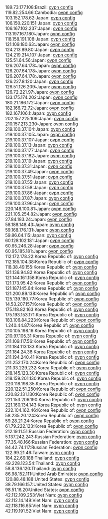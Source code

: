 189.73.177.108:Brazil: [ovpn config](vpn/189_73_177_108.ovpn)  
119.82.254.66:Cambodia: [ovpn config](vpn/119_82_254_66.ovpn)  
103.152.178.62:Japan: [ovpn config](vpn/103_152_178_62.ovpn)  
106.150.220.151:Japan: [ovpn config](vpn/106_150_220_151.ovpn)  
106.167.102.237:Japan: [ovpn config](vpn/106_167_102_237.ovpn)  
113.197.167.180:Japan: [ovpn config](vpn/113_197_167_180.ovpn)  
118.158.191.108:Japan: [ovpn config](vpn/118_158_191_108.ovpn)  
121.109.180.63:Japan: [ovpn config](vpn/121_109_180_63.ovpn)  
124.213.89.80:Japan: [ovpn config](vpn/124_213_89_80.ovpn)  
124.219.214.107:Japan: [ovpn config](vpn/124_219_214_107.ovpn)  
125.51.64.56:Japan: [ovpn config](vpn/125_51_64_56.ovpn)  
126.207.64.178:Japan: [ovpn config](vpn/126_207_64_178.ovpn)  
126.207.64.178:Japan: [ovpn config](vpn/126_207_64_178.ovpn)  
126.207.64.178:Japan: [ovpn config](vpn/126_207_64_178.ovpn)  
126.227.8.120:Japan: [ovpn config](vpn/126_227_8_120.ovpn)  
126.51.126.209:Japan: [ovpn config](vpn/126_51_126_209.ovpn)  
126.72.221.97:Japan: [ovpn config](vpn/126_72_221_97.ovpn)  
133.175.174.202:Japan: [ovpn config](vpn/133_175_174_202.ovpn)  
180.21.186.172:Japan: [ovpn config](vpn/180_21_186_172.ovpn)  
182.166.72.72:Japan: [ovpn config](vpn/182_166_72_72.ovpn)  
182.167.106.1:Japan: [ovpn config](vpn/182_167_106_1.ovpn)  
202.157.225.109:Japan: [ovpn config](vpn/202_157_225_109.ovpn)  
210.157.213.230:Japan: [ovpn config](vpn/210_157_213_230.ovpn)  
219.100.37.104:Japan: [ovpn config](vpn/219_100_37_104.ovpn)  
219.100.37.105:Japan: [ovpn config](vpn/219_100_37_105.ovpn)  
219.100.37.107:Japan: [ovpn config](vpn/219_100_37_107.ovpn)  
219.100.37.13:Japan: [ovpn config](vpn/219_100_37_13.ovpn)  
219.100.37.177:Japan: [ovpn config](vpn/219_100_37_177.ovpn)  
219.100.37.182:Japan: [ovpn config](vpn/219_100_37_182.ovpn)  
219.100.37.19:Japan: [ovpn config](vpn/219_100_37_19.ovpn)  
219.100.37.31:Japan: [ovpn config](vpn/219_100_37_31.ovpn)  
219.100.37.49:Japan: [ovpn config](vpn/219_100_37_49.ovpn)  
219.100.37.51:Japan: [ovpn config](vpn/219_100_37_51.ovpn)  
219.100.37.55:Japan: [ovpn config](vpn/219_100_37_55.ovpn)  
219.100.37.58:Japan: [ovpn config](vpn/219_100_37_58.ovpn)  
219.100.37.86:Japan: [ovpn config](vpn/219_100_37_86.ovpn)  
219.100.37.87:Japan: [ovpn config](vpn/219_100_37_87.ovpn)  
219.100.37.96:Japan: [ovpn config](vpn/219_100_37_96.ovpn)  
220.148.100.81:Japan: [ovpn config](vpn/220_148_100_81.ovpn)  
221.105.254.82:Japan: [ovpn config](vpn/221_105_254_82.ovpn)  
27.84.183.24:Japan: [ovpn config](vpn/27_84_183_24.ovpn)  
58.188.148.43:Japan: [ovpn config](vpn/58_188_148_43.ovpn)  
59.168.176.131:Japan: [ovpn config](vpn/59_168_176_131.ovpn)  
59.86.64.115:Japan: [ovpn config](vpn/59_86_64_115.ovpn)  
60.128.102.181:Japan: [ovpn config](vpn/60_128_102_181.ovpn)  
60.65.246.28:Japan: [ovpn config](vpn/60_65_246_28.ovpn)  
60.95.185.181:Japan: [ovpn config](vpn/60_95_185_181.ovpn)  
112.172.178.22:Korea Republic of: [ovpn config](vpn/112_172_178_22.ovpn)  
112.185.104.38:Korea Republic of: [ovpn config](vpn/112_185_104_38.ovpn)  
118.38.49.155:Korea Republic of: [ovpn config](vpn/118_38_49_155.ovpn)  
121.136.94.82:Korea Republic of: [ovpn config](vpn/121_136_94_82.ovpn)  
121.144.161.158:Korea Republic of: [ovpn config](vpn/121_144_161_158.ovpn)  
121.173.95.42:Korea Republic of: [ovpn config](vpn/121_173_95_42.ovpn)  
121.187.145.64:Korea Republic of: [ovpn config](vpn/121_187_145_64.ovpn)  
121.200.89.138:Korea Republic of: [ovpn config](vpn/121_200_89_138.ovpn)  
125.139.180.77:Korea Republic of: [ovpn config](vpn/125_139_180_77.ovpn)  
14.53.207.157:Korea Republic of: [ovpn config](vpn/14_53_207_157.ovpn)  
175.118.82.163:Korea Republic of: [ovpn config](vpn/175_118_82_163.ovpn)  
175.193.153.171:Korea Republic of: [ovpn config](vpn/175_193_153_171.ovpn)  
183.106.84.223:Korea Republic of: [ovpn config](vpn/183_106_84_223.ovpn)  
1.240.44.87:Korea Republic of: [ovpn config](vpn/1_240_44_87.ovpn)  
210.105.198.16:Korea Republic of: [ovpn config](vpn/210_105_198_16.ovpn)  
210.97.105.31:Korea Republic of: [ovpn config](vpn/210_97_105_31.ovpn)  
211.109.117.56:Korea Republic of: [ovpn config](vpn/211_109_117_56.ovpn)  
211.184.113.133:Korea Republic of: [ovpn config](vpn/211_184_113_133.ovpn)  
211.184.24.38:Korea Republic of: [ovpn config](vpn/211_184_24_38.ovpn)  
211.194.240.41:Korea Republic of: [ovpn config](vpn/211_194_240_41.ovpn)  
211.252.170.24:Korea Republic of: [ovpn config](vpn/211_252_170_24.ovpn)  
211.33.229.232:Korea Republic of: [ovpn config](vpn/211_33_229_232.ovpn)  
218.145.123.30:Korea Republic of: [ovpn config](vpn/218_145_123_30.ovpn)  
218.159.201.130:Korea Republic of: [ovpn config](vpn/218_159_201_130.ovpn)  
220.118.198.35:Korea Republic of: [ovpn config](vpn/220_118_198_35.ovpn)  
220.122.51.250:Korea Republic of: [ovpn config](vpn/220_122_51_250.ovpn)  
220.82.131.130:Korea Republic of: [ovpn config](vpn/220_82_131_130.ovpn)  
221.153.206.190:Korea Republic of: [ovpn config](vpn/221_153_206_190.ovpn)  
221.160.134.143:Korea Republic of: [ovpn config](vpn/221_160_134_143.ovpn)  
222.104.162.46:Korea Republic of: [ovpn config](vpn/222_104_162_46.ovpn)  
58.235.20.124:Korea Republic of: [ovpn config](vpn/58_235_20_124.ovpn)  
59.28.21.24:Korea Republic of: [ovpn config](vpn/59_28_21_24.ovpn)  
61.79.222.123:Korea Republic of: [ovpn config](vpn/61_79_222_123.ovpn)  
212.19.11.51:Russian Federation: [ovpn config](vpn/212_19_11_51.ovpn)  
5.137.242.243:Russian Federation: [ovpn config](vpn/5_137_242_243.ovpn)  
77.35.48.166:Russian Federation: [ovpn config](vpn/77_35_48_166.ovpn)  
84.42.74.117:Russian Federation: [ovpn config](vpn/84_42_74_117.ovpn)  
122.99.21.46:Taiwan: [ovpn config](vpn/122_99_21_46.ovpn)  
184.22.69.188:Thailand: [ovpn config](vpn/184_22_69_188.ovpn)  
49.228.123.54:Thailand: [ovpn config](vpn/49_228_123_54.ovpn)  
58.8.136.120:Thailand: [ovpn config](vpn/58_8_136_120.ovpn)  
86.98.152.111:United Arab Emirates: [ovpn config](vpn/86_98_152_111.ovpn)  
120.88.48.188:United States: [ovpn config](vpn/120_88_48_188.ovpn)  
38.79.166.157:United States: [ovpn config](vpn/38_79_166_157.ovpn)  
98.51.16.20:United States: [ovpn config](vpn/98_51_16_20.ovpn)  
42.112.109.253:Viet Nam: [ovpn config](vpn/42_112_109_253.ovpn)  
42.112.14.149:Viet Nam: [ovpn config](vpn/42_112_14_149.ovpn)  
42.118.116.65:Viet Nam: [ovpn config](vpn/42_118_116_65.ovpn)  
42.119.191.52:Viet Nam: [ovpn config](vpn/42_119_191_52.ovpn)  
